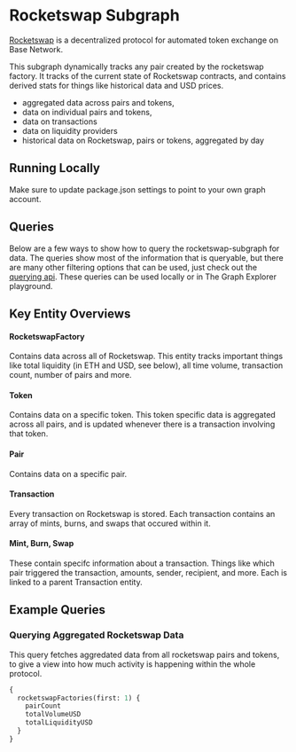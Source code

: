 # Rocketswap Subgraph

[Rocketswap](https://app.rocketswap.cc/) is a decentralized protocol for automated token exchange on Base Network.

This subgraph dynamically tracks any pair created by the rocketswap factory. It tracks of the current state of Rocketswap contracts, and contains derived stats for things like historical data and USD prices.

- aggregated data across pairs and tokens,
- data on individual pairs and tokens,
- data on transactions
- data on liquidity providers
- historical data on Rocketswap, pairs or tokens, aggregated by day

## Running Locally

Make sure to update package.json settings to point to your own graph account.

## Queries

Below are a few ways to show how to query the rocketswap-subgraph for data. The queries show most of the information that is queryable, but there are many other filtering options that can be used, just check out the [querying api](https://thegraph.com/docs/graphql-api). These queries can be used locally or in The Graph Explorer playground.

## Key Entity Overviews

#### RocketswapFactory

Contains data across all of Rocketswap. This entity tracks important things like total liquidity (in ETH and USD, see below), all time volume, transaction count, number of pairs and more.

#### Token

Contains data on a specific token. This token specific data is aggregated across all pairs, and is updated whenever there is a transaction involving that token.

#### Pair

Contains data on a specific pair.

#### Transaction

Every transaction on Rocketswap is stored. Each transaction contains an array of mints, burns, and swaps that occured within it.

#### Mint, Burn, Swap

These contain specifc information about a transaction. Things like which pair triggered the transaction, amounts, sender, recipient, and more. Each is linked to a parent Transaction entity.

## Example Queries

### Querying Aggregated Rocketswap Data

This query fetches aggredated data from all rocketswap pairs and tokens, to give a view into how much activity is happening within the whole protocol.

```graphql
{
  rocketswapFactories(first: 1) {
    pairCount
    totalVolumeUSD
    totalLiquidityUSD
  }
}
```
